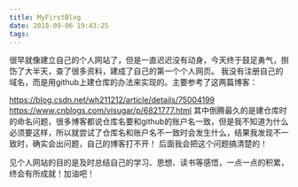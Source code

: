 ```yaml
---
title: MyFirstBlog
date: 2018-09-06 19:43:25
tags:
---
```

很早就像建立自己的个人网站了，但是一直迟迟没有动身，今天终于鼓足勇气，捯饬了大半天，查了很多资料，建成了自己的第一个个人网页。
我没有注册自己的域名，而是用github上建仓库的办法来实现的。主要参考了这两篇博客：

https://blog.csdn.net/wh211212/article/details/75004199
https://www.cnblogs.com/visugar/p/6821777.html
其中倒腾最久的是建仓库时的命名问题，很多博客都说仓库名要和github的账户名一致，但是我不知道为什么必须要这样，所以就尝试了仓库名和账户名不一致时会发生什么，结果我发现不一致时，确实会出问题，自己的博客打不开！
后面我会把这个问题搞清楚的！

见个人网站的目的是及时总结自己的学习、思想、读书等感悟，一点一点的积累，终会有所成就！加油吧！
